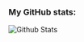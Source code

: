 ### My GitHub stats:
![Github Stats](https://github-readme-stats.vercel.app/api?username=DimitrovC&theme=material-palenight&show_icons=true)
